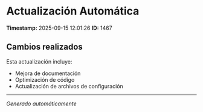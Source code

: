 # Actualización Automática

**Timestamp:** 2025-09-15 12:01:26
**ID:** 1467

## Cambios realizados

Esta actualización incluye:
- Mejora de documentación
- Optimización de código
- Actualización de archivos de configuración

---
*Generado automáticamente*
